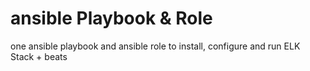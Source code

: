 # ansible Playbook & Role

one ansible playbook and ansible role to install, configure and run ELK Stack + beats
